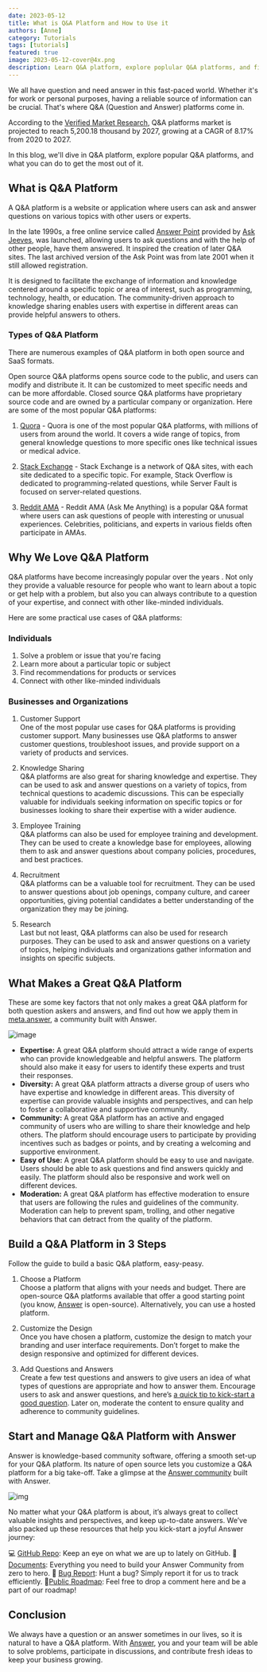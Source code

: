 ```yaml
---
date: 2023-05-12
title: What is Q&A Platform and How to Use it
authors: [Anne]
category: Tutorials
tags: [tutorials]
featured: true
image: 2023-05-12-cover@4x.png
description: Learn Q&A platform, explore poplular Q&A platforms, and find out how to get the most out of it.
---
```


We all have question and need answer in this fast-paced world. Whether it's for work or personal purposes, having a reliable source of information can be crucial. That's where Q&A (Question and Answer) platforms come in.

According to the [Verified Market Research](https://www.verifiedmarketresearch.com/product/qa-platforms-market/), Q&A platforms market is projected to reach 5,200.18 thousand by 2027, growing at a CAGR of 8.17% from 2020 to 2027.

In this blog, we'll dive in Q&A platform, explore popular Q&A platforms, and what you can do to get the most out of it.

## What is Q&A Platform

A Q&A platform is a website or application where users can ask and answer questions on various topics with other users or experts.

In the late 1990s, a free online service called [Answer Point](https://www.ask.com/) provided by [Ask Jeeves](https://en.wikipedia.org/wiki/Ask_Jeeves), was launched, allowing users to ask questions and with the help of other people, have them answered. It inspired the creation of later Q&A sites. The last archived version of the Ask Point was from late 2001 when it still allowed registration.

It is designed to facilitate the exchange of information and knowledge centered around a specific topic or area of interest, such as programming, technology, health, or education. The community-driven approach to knowledge sharing enables users with expertise in different areas can provide helpful answers to others.

### Types of Q&A Platform

There are numerous examples of Q&A platform in both open source and SaaS formats.

Open source Q&A platforms opens source code to the public, and users can modify and distribute it. It can be customized to meet specific needs and can be more affordable. Closed source Q&A platforms have proprietary source code and are owned by a particular company or organization. Here are some of the most popular Q&A platforms:

1. [Quora](https://www.quora.com/) - Quora is one of the most popular Q&A platforms, with millions of users from around the world. It covers a wide range of topics, from general knowledge questions to more specific ones like technical issues or medical advice.

2. [Stack Exchange](https://stackexchange.com/) - Stack Exchange is a network of Q&A sites, with each site dedicated to a specific topic. For example, Stack Overflow is dedicated to programming-related questions, while Server Fault is focused on server-related questions.

3. [Reddit AMA](https://www.reddit.com/r/AMA/) - Reddit AMA (Ask Me Anything) is a popular Q&A format where users can ask questions of people with interesting or unusual experiences. Celebrities, politicians, and experts in various fields often participate in AMAs.

## Why We Love Q&A Platform

Q&A platforms have become increasingly popular over the years . Not only they provide a valuable resource for people who want to learn about a topic or get help with a problem, but also you can always contribute to a question of your expertise, and connect with other like-minded individuals.

Here are some practical use cases of Q&A platforms:

### Individuals

1. Solve a problem or issue that you're facing
2. Learn more about a particular topic or subject
3. Find recommendations for products or services
4. Connect with other like-minded individuals

### Businesses and Organizations

1. Customer Support  
 One of the most popular use cases for Q&A platforms is providing customer support. Many businesses use Q&A platforms to answer customer questions, troubleshoot issues, and provide support on a variety of products and services.

2. Knowledge Sharing  
 Q&A platforms are also great for sharing knowledge and expertise. They can be used to ask and answer questions on a variety of topics, from technical questions to academic discussions. This can be especially valuable for individuals seeking information on specific topics or for businesses looking to share their expertise with a wider audience.

3. Employee Training  
 Q&A platforms can also be used for employee training and development. They can be used to create a knowledge base for employees, allowing them to ask and answer questions about company policies, procedures, and best practices.

4. Recruitment  
 Q&A platforms can be a valuable tool for recruitment. They can be used to answer questions about job openings, company culture, and career opportunities, giving potential candidates a better understanding of the organization they may be joining.

5. Research  
 Last but not least, Q&A platforms can also be used for research purposes. They can be used to ask and answer questions on a variety of topics, helping individuals and organizations gather information and insights on specific subjects.

## What Makes a Great Q&A Platform

These are some key factors that not only makes a great Q&A platform for both question askers and answers, and find out how we apply them in [meta.answer](https://meta.answer.dev/), a community built with Answer.

![image](qaplatform1.png)

* **Expertise:** A great Q&A platform should attract a wide range of experts who can provide knowledgeable and helpful answers. The platform should also make it easy for users to identify these experts and trust their responses.
* **Diversity:** A great Q&A platform attracts a diverse group of users who have expertise and knowledge in different areas. This diversity of expertise can provide valuable insights and perspectives, and can help to foster a collaborative and supportive community.
* **Community:** A great Q&A platform has an active and engaged community of users who are willing to share their knowledge and help others. The platform should encourage users to participate by providing incentives such as badges or points, and by creating a welcoming and supportive environment.
* **Easy of Use:** A great Q&A platform should be easy to use and navigate. Users should be able to ask questions and find answers quickly and easily. The platform should also be responsive and work well on different devices.
* **Moderation:** A great Q&A platform has effective moderation to ensure that users are following the rules and guidelines of the community. Moderation can help to prevent spam, trolling, and other negative behaviors that can detract from the quality of the platform.

## Build a Q&A Platform in 3 Steps

Follow the guide to build a basic Q&A platform, easy-peasy.

1. Choose a Platform  
 Choose a platform that aligns with your needs and budget. There are open-source Q&A platforms available that offer a good starting point (you know, [Answer](https://answer.apache.org/) is open-source). Alternatively, you can use a hosted platform.

2. Customize the Design  
 Once you have chosen a platform, customize the design to match your branding and user interface requirements. Don’t forget to make the design responsive and optimized for different devices.

3. Add Questions and Answers  
 Create a few test questions and answers to give users an idea of what types of questions are appropriate and how to answer them. Encourage users to ask and answer questions, and here’s [a quick tip to kick-start a good question](https://meta.answer.dev/questions/D1L1/how-to-ask-a-good-question). Later on, moderate the content to ensure quality and adherence to community guidelines.

## Start and Manage Q&A Platform with Answer

Answer is knowledge-based community software, offering a smooth set-up for your Q&A platform. Its nature of open source lets you customize a Q&A platform for a big take-off. Take a glimpse at the [Answer community](https://meta.answer.dev/) built with Answer.

![img](qaplatform2.png)

No matter what your Q&A platform is about, it’s always great to collect valuable insights and perspectives, and keep up-to-date answers. We’ve also packed up these resources that help you kick-start a joyful Answer journey:

💻 [GitHub Repo](https://github.com/apache/incubator-answer): Keep an eye on what we are up to lately on GitHub.
📄[Documents](https://answer.apache.org/docs/): Everything you need to build your Answer Community from zero to hero.
🐞 [Bug Report](https://github.com/apache/incubator-answer/issues): Hunt a bug? Simply report it for us to track efficiently.
🚩[Public Roadmap](https://github.com/apache/incubator-answer/projects): Feel free to drop a comment here and be a part of our roadmap!
  
## Conclusion

We always have a question or an answer sometimes in our lives, so it is natural to have a Q&A platform. With [Answer](https://answer.apache.org/), you and your team will be able to solve problems, participate in discussions, and contribute fresh ideas to keep your business growing.
